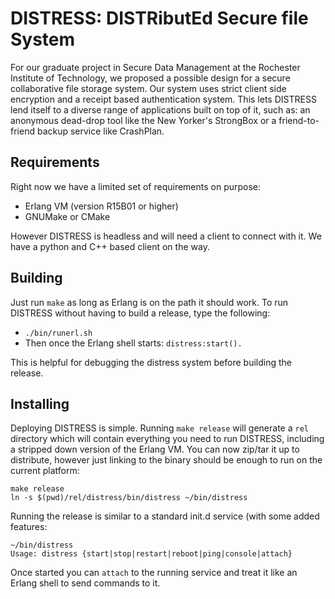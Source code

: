 # DISTRESS: DISTRibutEd Secure file System #

For our graduate project in Secure Data Management at the Rochester Institute
of Technology, we proposed a possible design for a secure collaborative 
file storage system. Our system uses strict client side encryption and a 
receipt based authentication system. This lets DISTRESS lend itself to a 
diverse range of applications built on top of it, such as: an anonymous 
dead-drop tool like the New Yorker's StrongBox or a friend-to-friend backup
service like CrashPlan.

## Requirements ##

Right now we have a limited set of requirements on purpose:

* Erlang VM (version R15B01 or higher)
* GNUMake or CMake

However DISTRESS is headless and will need a client to connect with it. We have
a python and C++ based client on the way. 


## Building ##

Just run `make` as long as Erlang is on the path it should work. To run DISTRESS
without having to build a release, type the following:

* `./bin/runerl.sh`
* Then once the Erlang shell starts: `distress:start().`

This is helpful for debugging the distress system before building the release.


## Installing ##

Deploying DISTRESS is simple. Running `make release` will generate a `rel` 
directory which will contain everything you need to run DISTRESS, including a
stripped down version of the Erlang VM. You can now zip/tar it up to distribute,
however just linking to the binary should be enough to run on the current 
platform:

```
make release
ln -s $(pwd)/rel/distress/bin/distress ~/bin/distress
```

Running the release is similar to a standard init.d service (with some added
features:

```
~/bin/distress
Usage: distress {start|stop|restart|reboot|ping|console|attach}
```

Once started you can `attach` to the running service and treat it like an
Erlang shell to send commands to it.

